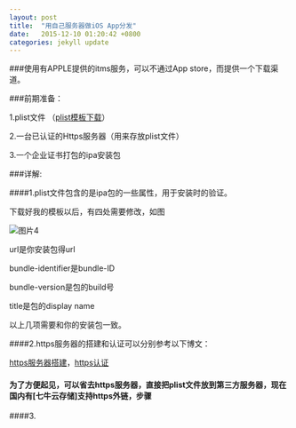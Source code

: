 ```yaml
---
layout: post
title:  "用自己服务器做iOS App分发"
date:   2015-12-10 01:20:42 +0800
categories: jekyll update
---
```


###使用有APPLE提供的itms服务，可以不通过App store，而提供一个下载渠道。

###前期准备：

1.plist文件 （[plist模板下载]）

2.一台已认证的Https服务器（用来存放plist文件）

3.一个企业证书打包的ipa安装包

###详解:

####1.plist文件包含的是ipa包的一些属性，用于安装时的验证。

下载好我的模板以后，有四处需要修改，如图

![图片4](http://i12.tietuku.com/7c2c33cf34f2c614.jpg)

url是你安装包得url

bundle-identifier是bundle-ID

bundle-version是包的build号

title是包的display name

以上几项需要和你的安装包一致。


####2.https服务器的搭建和认证可以分别参考以下博文：

[https服务器搭建]，[https认证]

####    为了方便起见，可以省去https服务器，直接把plist文件放到第三方服务器，现在国内有[七牛云存储]支持https外链，步骤

####3.


[https服务器搭建]:http://www.51testing.com/html/54/152754-877231.html

[https认证]:http://www.freehao123.com/startssl-ssl


[plist模板下载]:http://7xl0f5.com1.z0.glb.clouddn.com/plisttemplate.plist




